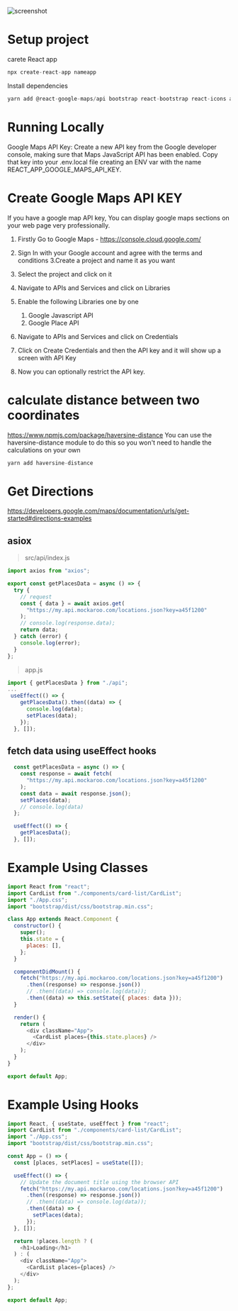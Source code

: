 
![screenshot](tacotruck.gif "screenshot")
# Setup project
carete React app
```javascript
npx create-react-app nameapp
```
Install dependencies
```javascript
yarn add @react-google-maps/api bootstrap react-bootstrap react-icons axios

```

# Running Locally 
Google Maps API Key: Create a new API key from the Google developer console, making sure that Maps JavaScript API has been enabled. Copy that key into your .env.local file creating an ENV var with the name REACT_APP_GOOGLE_MAPS_API_KEY.

# Create Google Maps API KEY
If you have a google map API key, You can display google maps sections on your web page very professionally.
1. Firstly Go to Google Maps - https://console.cloud.google.com/
2. Sign In with your Google account and agree with the terms and conditions
3.Create a project and name it as you want
4. Select the project and click on it
5. Navigate to APIs and Services and  click on Libraries
6. Enable the following Libraries one by one 
     1. Google Javascript API 
     2. Google Place API 

7. Navigate to APIs and Services and  click on Credentials 
8. Click on Create Credentials and then the API key and it will show up a screen with API Key
9. Now you can optionally restrict the API key.
# calculate distance between two coordinates
https://www.npmjs.com/package/haversine-distance
You can use the haversine-distance module to do this so you won't need to handle the calculations on your own

```javascript
yarn add haversine-distance
```
# Get Directions
https://developers.google.com/maps/documentation/urls/get-started#directions-examples


## asiox
>src/api/index.js
```javascript
import axios from "axios";

export const getPlacesData = async () => {
  try {
    // request
    const { data } = await axios.get(
      "https://my.api.mockaroo.com/locations.json?key=a45f1200"
    );
    // console.log(response.data);
    return data;
  } catch (error) {
    console.log(error);
  }
};

```
> app.js
```javascript
import { getPlacesData } from "./api";
...
 useEffect(() => {
    getPlacesData().then((data) => {
      console.log(data);
      setPlaces(data);
    });
  }, []);
```
##  fetch data using useEffect hooks
```javascript
  const getPlacesData = async () => {
    const response = await fetch(
      "https://my.api.mockaroo.com/locations.json?key=a45f1200"
    );
    const data = await response.json();
    setPlaces(data);
    // console.log(data)
  };

  useEffect(() => {
    getPlacesData();
  }, []);
```


# Example Using Classes

``` javascript
import React from "react";
import CardList from "./components/card-list/CardList";
import "./App.css";
import "bootstrap/dist/css/bootstrap.min.css";

class App extends React.Component {
  constructor() {
    super();
    this.state = {
      places: [],
    };
  }

  componentDidMount() {
    fetch("https://my.api.mockaroo.com/locations.json?key=a45f1200")
      .then((response) => response.json())
      // .then((data) => console.log(data));
      .then((data) => this.setState({ places: data }));
  }

  render() {
    return (
      <div className="App">
        <CardList places={this.state.places} />
      </div>
    );
  }
}

export default App;

```
# Example Using Hooks
``` javascript
import React, { useState, useEffect } from "react";
import CardList from "./components/card-list/CardList";
import "./App.css";
import "bootstrap/dist/css/bootstrap.min.css";

const App = () => {
  const [places, setPlaces] = useState([]);

  useEffect(() => {
    // Update the document title using the browser API
    fetch("https://my.api.mockaroo.com/locations.json?key=a45f1200")
      .then((response) => response.json())
      // .then((data) => console.log(data));
      .then((data) => {
        setPlaces(data);
      });
  }, []);

  return !places.length ? (
    <h1>Loading</h1>
  ) : (
    <div className="App">
      <CardList places={places} />
    </div>
  );
};

export default App;


```